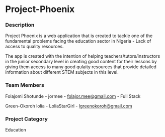 # Project-Phoenix

### Description
Project Phoenix is a web application that is created to tackle one of the fundamental problems facing the education sector in Nigeria - Lack of access to quality resources.

The app is created with the intention of helping teachers/tutors/instructors in the junior secondary level in creating good content for their lessons by giving them access to many good qulaity resources that provide detailed information about different STEM subjects in this level.

### Team Members

Folajomi Shotunde - jormee  - folajor.mee@gmail.com - Full Stack

Green-Okoroh lolia - LoliaStarGirl - lgreenokoroh@gmail.com

### Project Category

Education
